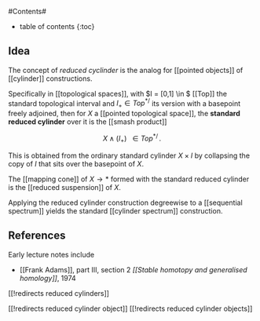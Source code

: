 
#Contents#
* table of contents
{:toc}

## Idea

The concept of _reduced cyclinder_ is the analog for [[pointed objects]] of [[cylinder]] constructions.

Specifically in [[topological spaces]], with $I = [0,1] \in $ [[Top]] the standard topological interval and $I_+ \in Top^{\ast/}$ its version with a basepoint freely adjoined, then for $X$ a [[pointed topological space]], the **standard reduced cylinder** over it is the [[smash product]]

$$
  X \wedge (I_+) \;\; \in Top^{\ast/}
  \,.
$$ 

This is obtained from the ordinary standard cylinder $X \times I$ by collapsing the copy of $I$ that sits over the basepoint of $X$.

The [[mapping cone]] of $X \to \ast$ formed with the standard reduced cylinder is the [[reduced suspension]] of $X$.

Applying the reduced cylinder construction degreewise to a [[sequential spectrum]] yields the standard [[cylinder spectrum]] construction.

## References

Early lecture notes include

* [[Frank Adams]], part III, section 2 _[[Stable homotopy and generalised homology]]_, 1974



[[!redirects reduced cylinders]]

[[!redirects reduced cylinder object]]
[[!redirects reduced cylinder objects]]